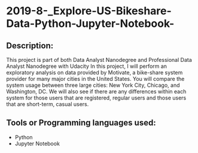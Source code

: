 # 2019-8-_Explore-US-Bikeshare-Data-Python-Jupyter-Notebook-

## Description:
This project is part of both Data Analyst Nanodegree and Professional Data Analyst Nanodegree with Udacity
In this project, I will perform an exploratory analysis on data provided by Motivate, a bike-share system provider for many major cities in the United States. 
You will compare the system usage between three large cities: New York City, Chicago, and Washington, DC. We will also see if there are any differences
within each system for those users that are registered, regular users and those users that are short-term, casual users.

## Tools or Programming languages used:
- Python
- Jupyter Notebook
